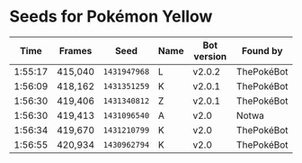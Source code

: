# Seeds for Pokémon Yellow

| Time    | Frames  | Seed         | Name | Bot version | Found by                                     |
|---------|---------|--------------|------|-------------|----------------------------------------------|
| 1:55:17 | 415,040 | `1431947968` | L    | v2.0.2      | ThePokéBot                                   |
| 1:56:09 | 418,162 | `1431351259` | K    | v2.0.1      | ThePokéBot                                   |
| 1:56:30 | 419,406 | `1431340812` | Z    | v2.0.1      | ThePokéBot                                   |
| 1:56:30 | 419,413 | `1431096540` | A    | v2.0        | Notwa                                        |
| 1:56:34 | 419,670 | `1431210799` | K    | v2.0        | ThePokéBot                                   |
| 1:56:55 | 420,934 | `1430962794` | K    | v2.0        | ThePokéBot                                   |

